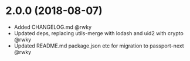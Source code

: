 # 2.0.0 (2018-08-07)

* Added CHANGELOG.md @rwky
* Updated deps, replacing utils-merge with lodash and uid2 with crypto @rwky
* Updated README.md package.json etc for migration to passport-next @rwky
